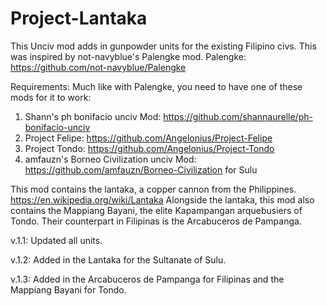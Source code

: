 # Project-Lantaka
This Unciv mod adds in gunpowder units for the existing Filipino civs. This was inspired by not-navyblue's Palengke mod.
Palengke: https://github.com/not-navyblue/Palengke

Requirements:
Much like with Palengke, you need to have one of these mods for it to work:
1. Shann's ph bonifacio unciv Mod: https://github.com/shannaurelle/ph-bonifacio-unciv
2. Project Felipe: https://github.com/Angelonius/Project-Felipe
3. Project Tondo: https://github.com/Angelonius/Project-Tondo
4. amfauzn's Borneo Civilization unciv Mod: https://github.com/amfauzn/Borneo-Civilization for Sulu

This mod contains the lantaka, a copper cannon from the Philippines.
https://en.wikipedia.org/wiki/Lantaka
Alongside the lantaka, this mod also contains the Mappiang Bayani, the elite Kapampangan arquebusiers of Tondo. Their counterpart in Filipinas is the Arcabuceros de Pampanga.

v.1.1: Updated all units.

v.1.2: Added in the Lantaka for the Sultanate of Sulu.

v.1.3: Added in the Arcabuceros de Pampanga for Filipinas and the Mappiang Bayani for Tondo.
